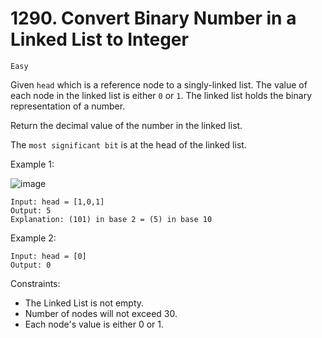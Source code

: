 # 1290. Convert Binary Number in a Linked List to Integer

`Easy`

Given `head` which is a reference node to a singly-linked list. The value of each node in the linked list is either `0` or `1`. The linked list holds the binary representation of a number.

Return the decimal value of the number in the linked list.

The `most significant bit` is at the head of the linked list.

 

Example 1:

![image](https://user-images.githubusercontent.com/71809335/197453128-60665660-bbf5-4724-bea5-b0be4f85046b.png)

```
Input: head = [1,0,1]
Output: 5
Explanation: (101) in base 2 = (5) in base 10
```

Example 2:
```
Input: head = [0]
Output: 0
 ```

Constraints:

- The Linked List is not empty.
- Number of nodes will not exceed 30.
- Each node's value is either 0 or 1.
